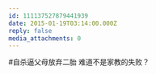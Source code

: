```yaml
---
id: 111137527879441939
date: 2015-01-19T03:14:00.000Z
reply: false
media_attachments: 0
---
```


#自杀逼父母放弃二胎 难道不是家教的失败？ ​​​​

